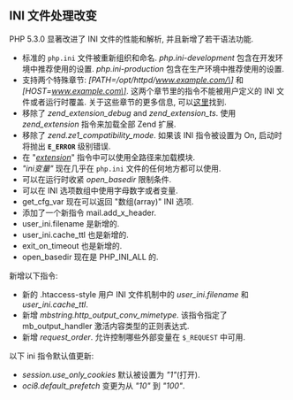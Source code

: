 INI 文件处理改变
----------------

PHP 5.3.0 显著改进了 INI 文件的性能和解析, 并且新增了若干语法功能.

-   <span class="simpara"> 标准的 `php.ini` 文件被重新组织和命名.
    *php.ini-development* 包含在开发环境中推荐使用的设置.
    *php.ini-production* 包含在生产环境中推荐使用的设置. </span>
-   <span class="simpara"> 支持两个特殊章节:
    *\[PATH=/opt/httpd/www.example.com/\]* 和
    *\[HOST=www.example.com\]*. 这两个章节里的指令不能被用户定义的 INI
    文件或者运行时覆盖. 关于这些章节的更多信息,
    可以<a href="/ini/sections.html" class="link">这里</a>找到. </span>
-   <span class="simpara"> 移除了 *zend\_extension\_debug* and
    *zend\_extension\_ts*. 使用 *zend\_extension* 指令来加载全部 Zend
    扩展. </span>
-   <span class="simpara"> 移除了 *zend.ze1\_compatibility\_mode*.
    如果该 INI 指令被设置为 On, 启动时将抛出 **`E_ERROR`** 级别错误.
    </span>
-   <span class="simpara"> 在
    "<a href="/ini/core.html#ini.extension" class="link"><em>extension</em></a>"
    指令中可以使用全路径来加载模块. </span>
-   <span class="simpara"> *"ini变量"* 现在几乎在 `php.ini`
    文件的任何地方都可以使用. </span>
-   <span class="simpara"> 可以在运行时收紧 *open\_basedir* 限制条件.
    </span>
-   <span class="simpara"> 可以在 INI 选项数组中使用字母数字或者变量.
    </span>
-   <span class="simpara"> <span class="function">get\_cfg\_var</span>
    现在可以返回 "数组(array)" INI 选项. </span>
-   <span class="simpara"> 添加了一个新指令 mail.add\_x\_header. </span>
-   <span class="simpara"> user\_ini.filename 是新增的. </span>
-   <span class="simpara"> user\_ini.cache\_ttl 也是新增的. </span>
-   <span class="simpara"> exit\_on\_timeout 也是新增的. </span>
-   <span class="simpara"> open\_basedir 现在是 PHP\_INI\_ALL 的.
    </span>

新增以下指令:

-   <span class="simpara"> 新的 .htaccess-style 用户 INI 文件机制中的
    *user\_ini.filename* 和 *user\_ini.cache\_ttl*. </span>
-   <span class="simpara"> 新增 *mbstring.http\_output\_conv\_mimetype*.
    该指令指定了 <span class="function">mb\_output\_handler</span>
    激活内容类型的正则表达式. </span>
-   <span class="simpara"> 新增 *request\_order*. 允许控制哪些外部变量在
    `$_REQUEST` 中可用. </span>

以下 ini 指令默认值更新:

-   <span class="simpara"> *session.use\_only\_cookies* 默认被设置为
    *"1"*(打开). </span>
-   <span class="simpara"> *oci8.default\_prefetch* 变更为从 *"10"* 到
    *"100"*. </span>
